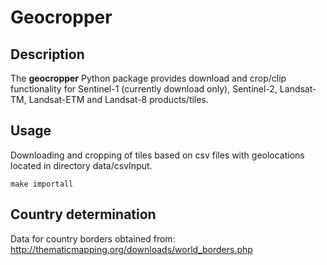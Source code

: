 # Geocropper

## Description

The **geocropper** Python package provides download and crop/clip functionality for Sentinel-1 (currently download only), Sentinel-2, Landsat-TM, Landsat-ETM and Landsat-8 products/tiles.

## Usage

Downloading and cropping of tiles based on csv files with geolocations located in directory data/csvInput.

```
make importall
```

## Country determination

Data for country borders obtained from: http://thematicmapping.org/downloads/world_borders.php
